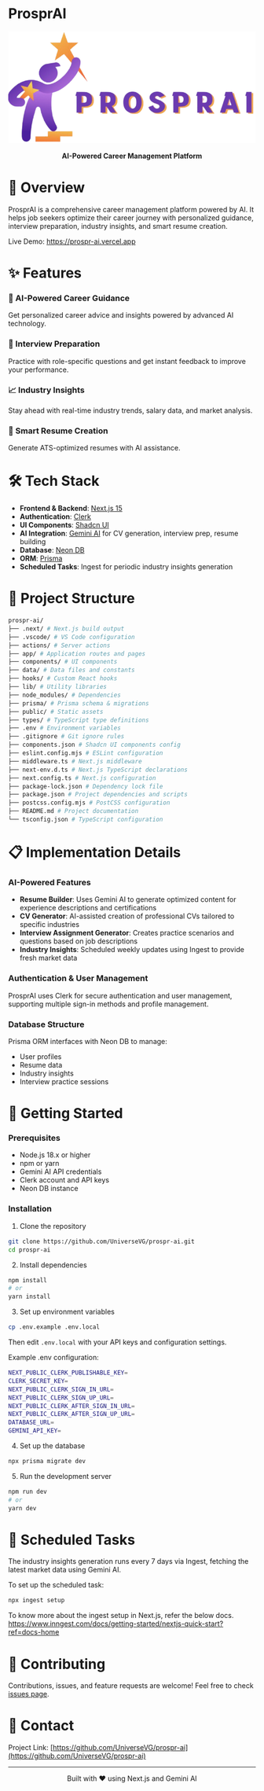 # **ProsprAI**

<div align="center">
  <img src="https://github.com/UniverseVG/prospr-ai/blob/main/public/logo.png" alt="ProsprAI Logo" />
  <p><strong>AI-Powered Career Management Platform</strong></p>
</div>

# **🚀 Overview**

ProsprAI is a comprehensive career management platform powered by AI. It helps job seekers optimize their career journey with personalized guidance, interview preparation, industry insights, and smart resume creation.

Live Demo: https://prospr-ai.vercel.app

# **✨ Features**

### **🧠 AI-Powered Career Guidance**

Get personalized career advice and insights powered by advanced AI technology.

### **💼 Interview Preparation**

Practice with role-specific questions and get instant feedback to improve your performance.

### **📈 Industry Insights**

Stay ahead with real-time industry trends, salary data, and market analysis.

### **📝 Smart Resume Creation**

Generate ATS-optimized resumes with AI assistance.

# **🛠️ Tech Stack**

- **Frontend & Backend**: [Next.js 15](https://nextjs.org/)
- **Authentication**: [Clerk](https://clerk.dev/)
- **UI Components**: [Shadcn UI](https://ui.shadcn.com/)
- **AI Integration**: [Gemini AI](https://ai.google.dev/) for CV generation, interview prep, resume building
- **Database**: [Neon DB](https://neon.tech/)
- **ORM**: [Prisma](https://www.prisma.io/)
- **Scheduled Tasks**: Ingest for periodic industry insights generation

# **📂 Project Structure**

```bash
prospr-ai/
├── .next/ # Next.js build output
├── .vscode/ # VS Code configuration
├── actions/ # Server actions
├── app/ # Application routes and pages
├── components/ # UI components
├── data/ # Data files and constants
├── hooks/ # Custom React hooks
├── lib/ # Utility libraries
├── node_modules/ # Dependencies
├── prisma/ # Prisma schema & migrations
├── public/ # Static assets
├── types/ # TypeScript type definitions
├── .env # Environment variables
├── .gitignore # Git ignore rules
├── components.json # Shadcn UI components config
├── eslint.config.mjs # ESLint configuration
├── middleware.ts # Next.js middleware
├── next-env.d.ts # Next.js TypeScript declarations
├── next.config.ts # Next.js configuration
├── package-lock.json # Dependency lock file
├── package.json # Project dependencies and scripts
├── postcss.config.mjs # PostCSS configuration
├── README.md # Project documentation
└── tsconfig.json # TypeScript configuration
```

# **📋 Implementation Details**

### **AI-Powered Features**

- **Resume Builder**: Uses Gemini AI to generate optimized content for experience descriptions and certifications
- **CV Generator**: AI-assisted creation of professional CVs tailored to specific industries
- **Interview Assignment Generator**: Creates practice scenarios and questions based on job descriptions
- **Industry Insights**: Scheduled weekly updates using Ingest to provide fresh market data

### **Authentication & User Management**

ProsprAI uses Clerk for secure authentication and user management, supporting multiple sign-in methods and profile management.

### **Database Structure**

Prisma ORM interfaces with Neon DB to manage:

- User profiles
- Resume data
- Industry insights
- Interview practice sessions

# **🚀 Getting Started**

### **Prerequisites**

- Node.js 18.x or higher
- npm or yarn
- Gemini AI API credentials
- Clerk account and API keys
- Neon DB instance

### **Installation**

1. Clone the repository

```bash
git clone https://github.com/UniverseVG/prospr-ai.git
cd prospr-ai
```

2. Install dependencies

```bash
npm install
# or
yarn install
```

3. Set up environment variables

```bash
cp .env.example .env.local
```

Then edit `.env.local` with your API keys and configuration settings.

Example .env configuration:

```bash
NEXT_PUBLIC_CLERK_PUBLISHABLE_KEY=
CLERK_SECRET_KEY=
NEXT_PUBLIC_CLERK_SIGN_IN_URL=
NEXT_PUBLIC_CLERK_SIGN_UP_URL=
NEXT_PUBLIC_CLERK_AFTER_SIGN_IN_URL=
NEXT_PUBLIC_CLERK_AFTER_SIGN_UP_URL=
DATABASE_URL=
GEMINI_API_KEY=
```

4. Set up the database

```bash
npx prisma migrate dev
```

5. Run the development server

```bash
npm run dev
# or
yarn dev
```

# **🔄 Scheduled Tasks**

The industry insights generation runs every 7 days via Ingest, fetching the latest market data using Gemini AI.

To set up the scheduled task:

```bash
npx ingest setup
```

To know more about the ingest setup in Next.js, refer the below docs.
https://www.inngest.com/docs/getting-started/nextjs-quick-start?ref=docs-home

# **🤝 Contributing**

Contributions, issues, and feature requests are welcome! Feel free to check [issues page](https://github.com/UniverseVG/prospr-ai/issues).

# **📧 Contact**

Project Link: [https://github.com/UniverseVG/prospr-ai](https://github.com/UniverseVG/prospr-ai)

---

<div align="center">
  <p>Built with ❤️ using Next.js and Gemini AI</p>
</div>
